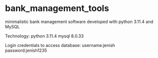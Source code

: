 # bank_management_tools
minimalistic bank management software developed with python 3.11.4 and MySQL 

Technology: 
python 3.11.4 
mysql 8.0.33

Login credentials to access database:
username:jenish
password:jenish1235 

